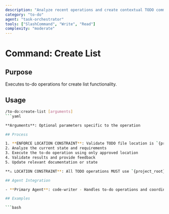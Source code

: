```yaml
---
description: "Analyze recent operations and create contextual TODO comments in code"
category: "to-do"
agent: "task-orchestrator"
tools: ["SlashCommand", "Write", "Read"]
complexity: "moderate"
---
```


# Command: Create List

## Purpose

Executes to-do operations for create list functionality.

## Usage

```bash
/to-do:create-list [arguments]
```yaml

**Arguments**: Optional parameters specific to the operation

## Process

1. **ENFORCE LOCATION CONSTRAINT**: Validate TODO file location is `{project_root}/.claude/.todos/TODO.md`
2. Analyze the current state and requirements
3. Execute the to-do operation using only approved location
4. Validate results and provide feedback
5. Update relevant documentation or state

**⚠️ LOCATION CONSTRAINT**: All TODO operations MUST use `{project_root}/.claude/.todos/TODO.md` location only.

## Agent Integration

- **Primary Agent**: code-writer - Handles to-do operations and coordination

## Examples

```bash
